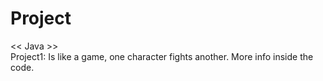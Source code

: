 # Project

<< Java >> <br>
Project1: Is like a game, one character fights another. More info inside the code.<br>
